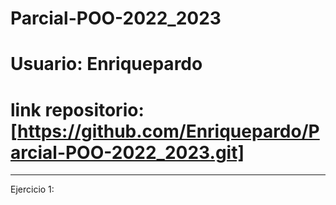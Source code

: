 # Parcial-POO-2022_2023
# Usuario: Enriquepardo
# link repositorio: [https://github.com/Enriquepardo/Parcial-POO-2022_2023.git]

*******************

Ejercicio 1:

        
